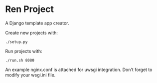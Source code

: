 Ren Project
===========

A Django template app creator.

Create new projects with:

    ./setup.py

Run projects with:

    ./run.sh 8080


An example nginx.conf is attached for uwsgi integration.
Don't forget to modify your wsgi.ini file.
